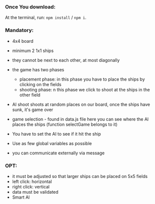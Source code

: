 ### Once You download:

At the terminal, run:
 `npm install` / `npm i`.

### Mandatory:

- 4x4 board
- minimum 2 1x1 ships
- they cannot be next to each other, at most diagonally
- the game has two phases
    - placement phase: in this phase you have to place the ships by clicking on the fields
    - shooting phase: n this phase we click to shoot at the ships in the other field

- AI shoot shoots at random places on our board, once the ships have sunk, it's game over
- game selection - found in data.js file here you can see where the AI ​​places the ships (function selectGame belongs to it)
- You have to set the AI ​​to see if it hit the ship
- Use as few global variables as possible
- you can communicate externally via message

### OPT:

- it must be adjusted so that larger ships can be placed on 5x5 fields
- left click: horizontal
- right click: vertical
- data must be validated
- Smart AI
